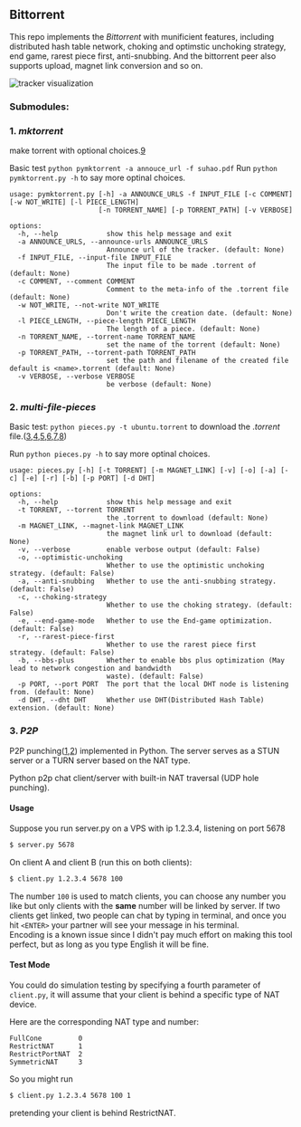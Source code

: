 ## Bittorrent

This repo implements the *Bittorrent* with munificient features, including distributed hash table network, choking and optimstic unchoking strategy, end game, rarest piece first, anti-snubbing. And the bittorrent peer also supports upload, magnet link conversion and so on.

![tracker visualization](img/img.png)

### Submodules:

### 1. *mktorrent*
   make torrent with optional choices.[9]

Basic test `python pymktorrent -a annouce_url -f suhao.pdf`
Run `python pymktorrent.py -h` to say more optinal choices.


```
usage: pymktorrent.py [-h] -a ANNOUNCE_URLS -f INPUT_FILE [-c COMMENT] [-w NOT_WRITE] [-l PIECE_LENGTH]
                      [-n TORRENT_NAME] [-p TORRENT_PATH] [-v VERBOSE]

options:
  -h, --help            show this help message and exit
  -a ANNOUNCE_URLS, --announce-urls ANNOUNCE_URLS
                        Announce url of the tracker. (default: None)
  -f INPUT_FILE, --input-file INPUT_FILE
                        The input file to be made .torrent of (default: None)
  -c COMMENT, --comment COMMENT
                        Comment to the meta-info of the .torrent file (default: None)
  -w NOT_WRITE, --not-write NOT_WRITE
                        Don't write the creation date. (default: None)
  -l PIECE_LENGTH, --piece-length PIECE_LENGTH
                        The length of a piece. (default: None)
  -n TORRENT_NAME, --torrent-name TORRENT_NAME
                        set the name of the torrent (default: None)
  -p TORRENT_PATH, --torrent-path TORRENT_PATH
                        set the path and filename of the created file default is <name>.torrent (default: None)
  -v VERBOSE, --verbose VERBOSE
                        be verbose (default: None)

```

### 2. *multi-file-pieces*
Basic test: `python pieces.py -t ubuntu.torrent` to download the $.torrent$ file.([3],[4],[5],[6],[7],[8])

Run `python pieces.py -h` to say more optinal choices.
```
usage: pieces.py [-h] [-t TORRENT] [-m MAGNET_LINK] [-v] [-o] [-a] [-c] [-e] [-r] [-b] [-p PORT] [-d DHT]

options:
  -h, --help            show this help message and exit
  -t TORRENT, --torrent TORRENT
                        the .torrent to download (default: None)
  -m MAGNET_LINK, --magnet-link MAGNET_LINK
                        the magnet link url to download (default: None)
  -v, --verbose         enable verbose output (default: False)
  -o, --optimistic-unchoking
                        Whether to use the optimistic unchoking strategy. (default: False)
  -a, --anti-snubbing   Whether to use the anti-snubbing strategy. (default: False)
  -c, --choking-strategy
                        Whether to use the choking strategy. (default: False)
  -e, --end-game-mode   Whether to use the End-game optimization. (default: False)
  -r, --rarest-piece-first
                        Whether to use the rarest piece first strategy. (default: False)
  -b, --bbs-plus        Whether to enable bbs plus optimization (May lead to network congestion and bandwidth
                        waste). (default: False)
  -p PORT, --port PORT  The port that the local DHT node is listening from. (default: None)
  -d DHT, --dht DHT     Whether use DHT(Distributed Hash Table) extension. (default: None)
```

### 3. *P2P*
P2P punching([1],[2]) implemented in Python. The server serves as a STUN server or a TURN server based on the NAT type.

Python p2p chat client/server with built-in NAT traversal (UDP hole punching).  

#### Usage

Suppose you run server.py on a VPS with ip 1.2.3.4, listening on port 5678  
```bash
$ server.py 5678
```  

On client A and client B (run this on both clients):  
```bash
$ client.py 1.2.3.4 5678 100  
```  
The number `100` is used to match clients, you can choose any number you like but only clients with the **same** number will be linked by server. If two clients get linked, two people can chat by typing in terminal, and once you hit `<ENTER>` your partner will see your message in his terminal.   
Encoding is a known issue since I didn't pay much effort on making this tool perfect, but as long as you type English it will be fine.

#### Test Mode

You could do simulation testing by specifying a fourth parameter of `client.py`, it will assume that your client is behind a specific type of NAT device.

Here are the corresponding NAT type and number:  

	FullCone         0  
	RestrictNAT      1  
	RestrictPortNAT  2  
	SymmetricNAT     3   

So you might run
```bash
$ client.py 1.2.3.4 5678 100 1
```   
pretending your client is behind RestrictNAT. 


[1]:http://www.cs.nccu.edu.tw/~lien/Writing/NGN/firewall.htm
[2]:https://bford.info/pub/net/p2pnat/index.html
[3]:https://github.com/bmuller/rpcudp.git
[4]:http://bittorrent.org/beps/bep_0005.html
[5]:https://inria.hal.science/inria-00000156/en
[6]:https://www.scs.stanford.edu/~dm/home/papers/kpos.pdf
[7]:https://snarky.ca/how-the-heck-does-async-await-work-in-python-3-5/
[8]:https://github.com/danfolkes/Magnet2Torrent.git
[9]:https://en.wikipedia.org/wiki/Bencode


